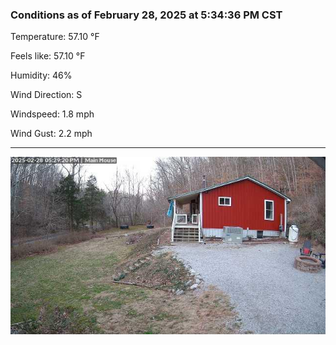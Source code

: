 ### Conditions as of February 28, 2025 at 5:34:36 PM CST 

Temperature: 57.10 &deg;F

Feels like: 57.10 &deg;F

Humidity: 46%

Wind Direction: S

Windspeed: 1.8 mph

Wind Gust: 2.2 mph

---

<img src="./images/latest.jpeg"/>

